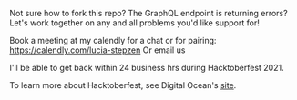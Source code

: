 Not sure how to fork this repo? The GraphQL endpoint is returning errors?
Let's work together on any and all problems you'd like support for! 

Book a meeting at my calendly for a chat or for pairing: https://calendly.com/lucia-stepzen
Or email us

I'll be able to get back within 24 business hrs during Hacktoberfest 2021.

To learn more about Hacktoberfest, see Digital Ocean's [site](https://hacktoberfest.digitalocean.com/).
